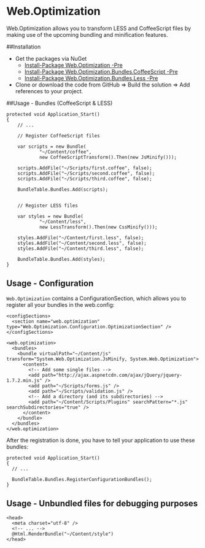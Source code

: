 Web.Optimization
================

Web.Optimization allows you to transform LESS and CoffeeScript files by making use of the upcoming bundling and minification features.

##Installation

* Get the packages via NuGet
  * [Install-Package Web.Optimization -Pre](https://nuget.org/packages/Web.Optimization)
  * [Install-Package Web.Optimization.Bundles.CoffeeScript -Pre](https://nuget.org/packages/Web.Optimization.Bundles.CoffeeScript)
  * [Install-Package Web.Optimization.Bundles.Less -Pre](https://nuget.org/packages/Web.Optimization.Bundles.Less)
* Clone or download the code from GitHub => Build the solution => Add references to your project.

##Usage - Bundles (CoffeeScript & LESS)

	protected void Application_Start()
	{
		// ...
		
		// Register CoffeeScript files
		
		var scripts = new Bundle(
                "~/Content/coffee", 
                new CoffeeScriptTransform().Then(new JsMinify()));
	
		scripts.AddFile("~/Scripts/first.coffee", false);
		scripts.AddFile("~/Scripts/second.coffee", false);
		scripts.AddFile("~/Scripts/third.coffee", false);
	
		BundleTable.Bundles.Add(scripts);
		
		
		// Register LESS files
		
	    var styles = new Bundle(
                "~/Content/less",
                new LessTransform().Then(new CssMinify()));
	    
		styles.AddFile("~/Content/first.less", false);
	    styles.AddFile("~/Content/second.less", false);
	    styles.AddFile("~/Content/third.less", false);
	
	    BundleTable.Bundles.Add(styles);
	}

## Usage - Configuration

``Web.Optimization`` contains a ConfigurationSection, which allows you to register all your bundles in the web.config:
	
	<configSections>
	  <section name="web.optimization" type="Web.Optimization.Configuration.OptimizationSection" />
	</configSections>
	
	<web.optimization>
	  <bundles>
	    <bundle virtualPath="~/Content/js" transform="System.Web.Optimization.JsMinify, System.Web.Optimization">
	      <content>
			<!-- Add some single files -->
            <add path="http://ajax.aspnetcdn.com/ajax/jQuery/jquery-1.7.2.min.js" />
	        <add path="~/Scripts/forms.js" />
	        <add path="~/Scripts/validation.js" />            
			<!-- Add a directory (and its subdirectories) -->
	        <add path="~/Content/Scripts/Plugins" searchPattern="*.js" searchSubdirectories="true" />
	      </content>
	    </bundle>
	  </bundles>
	</web.optimization>

After the registration is done, you have to tell your application to use these bundles:

	protected void Application_Start()
	{
	  // ...
	
	  BundleTable.Bundles.RegisterConfigurationBundles();
	}

## Usage - Unbundled files for debugging purposes

	<head>
	  <meta charset="utf-8" />
	  <!-- ... -->
	  @Html.RenderBundle("~/Content/style")  
	</head>